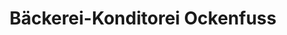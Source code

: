 ---
title: "Bäckerei-Konditorei Ockenfuss"
url: /durbach/baeckerei-konditorei-ockenfuss/
shop: Bäckerei
---